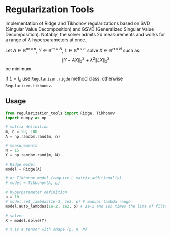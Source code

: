# Regularization Tools

Implementation of Ridge and Tikhonov regularizations based on SVD (Singular Value Decomposition) and GSVD (Generalized Singular Value Decomposition). Notably, the solver admits 2d measurements and works for a range of $\lambda$ hyperparameters at once.

Let $A \in \mathbb{R}^{m\times n}$, $Y \in \mathbb{R}^{m\times N}$, $L \in \mathbb{R}^{n\times n}$ solve $X \in \mathbb{R}^{n\times N}$ such as:
$$\| Y-AX\|_2^2 + \lambda^2 \|L X\|_2^2$$
be minimum.

If $L = I_n$ use ``Regularizer.rigde`` method class, otherwise ``Regularizer.tikhonov``.

## Usage

```python
from regularization_tools import Ridge, Tikhonov
import numpy as np 

# matrix definition
m, n = 50, 100
A = np.random.rand(m, n)

# measurements
N = 15
Y = np.random.rand(m, N)

# Ridge model
model = Ridge(A)

# or Tikhonov model (require L matrix additionally)
# model = Tikhonov(A, L)

# hyperparameter definition 
p = 10
# model.set_lambdas(1e-3, 1e3, p) # manual lambda range
model.auto_lambdas(1e-2, 1e2, p) # 1e-2 and 1e2 times the lims of filter factores.

# solver
X = model.solve(Y)

# X is a tensor with shape (p, n, N)
```